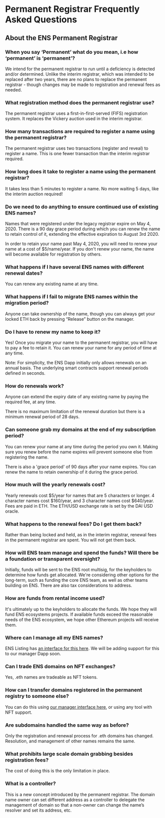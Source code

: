 # Permanent Registrar Frequently Asked Questions

## About the ENS Permanent Registrar

### When you say ‘Permanent’ what do you mean, i.e how ‘permanent’ is ‘permanent’?

We intend for the permanent registrar to run until a deficiency is detected and/or determined. Unlike the interim registrar, which was intended to be replaced after two years, there are no plans to replace the permanent registrar - though changes may be made to registration and renewal fees as needed.

### What registration method does the permanent registrar use?

The permanent registrar uses a first-in-first-served \(FIFS\) registration system. It replaces the Vickery auction used in the interim registrar.

### How many transactions are required to register a name using the permanent registrar?

The permanent registrar uses two transactions \(register and reveal\) to register a name. This is one fewer transaction than the interim registrar required.

### How long does it take to register a name using the permanent registrar?

It takes less than 5 minutes to register a name. No more waiting 5 days, like the interim auction required!

### Do we need to do anything to ensure continued use of existing ENS names?

Names that were registered under the legacy registrar expire on May 4, 2020. There is a 90 day grace period during which you can renew the name to retain control of it, extending the effective expiration to August 3rd 2020.

In order to retain your name past May 4, 2020, you will need to renew your name at a cost of $5/name/year. If you don't renew your name, the name will become available for registration by others.

### What happens if I have several ENS names with different renewal dates?

You can renew any existing name at any time.

### What happens if I fail to migrate ENS names within the migration period?

Anyone can take ownership of the name, though you can always get your locked ETH back by pressing “Release” button on the manager.

### Do I have to renew my name to keep it?

Yes! Once you migrate your name to the permanent registrar, you will have to pay a fee to retain it. You can renew your name for any period of time at any time.

Note: For simplicity, the ENS Dapp initially only allows renewals on an annual basis. The underlying smart contracts support renewal periods defined in seconds.

### How do renewals work?

Anyone can extend the expiry date of any existing name by paying the required fee, at any time.

There is no maximum limitation of the renewal duration but there is a minimum renewal period of 28 days.

### Can someone grab my domains at the end of my subscription period?

You can renew your name at any time during the period you own it. Making sure you renew before the name expires will prevent someone else from registering the name.

There is also a 'grace period' of 90 days after your name expires. You can renew the name to retain ownership of it during the grace period.

### How much will the yearly renewals cost?

Yearly renewals cost $5/year for names that are 5 characters or longer. 4 character names cost $160/year, and 3 character names cost $640/year. Fees are paid in ETH. The ETH/USD exchange rate is set by the DAI USD oracle.

### What happens to the renewal fees? Do I get them back?

Rather than being locked and held, as in the interim registrar, renewal fees in the permanent registrar are spent. You will not get them back.

### How will ENS team manage and spend the funds? Will there be a foundation or transparent oversight?

Initially, funds will be sent to the ENS root multisig, for the keyholders to determine how funds get allocated. We're considering other options for the long-term, such as funding the core ENS team, as well as other teams building on ENS. There are also tax considerations to address.

### How are funds from rental income used?

It's ultimately up to the keyholders to allocate the funds. We hope they will fund ENS ecosystems projects. If available funds exceed the reasonable needs of the ENS ecosystem, we hope other Ethereum projects will receive them.

### Where can I manage all my ENS names?

ENS Listing has [an interface for this here](https://enslisting.com/manage/home). We will be adding support for this to our manager Dapp soon.

### Can I trade ENS domains on NFT exchanges?

Yes, .eth names are tradeable as NFT tokens.

### How can I transfer domains registered in the permanent registry to someone else?

You can do this using [our manager interface here](https://manager.ens.domains/), or using any tool with NFT support.

### Are subdomains handled the same way as before?

Only the registration and renewal process for .eth domains has changed. Resolution, and management of other names remains the same.

### What prohibits large scale domain grabbing besides registration fees?

The cost of doing this is the only limitation in place.

### What is a controller?

This is a new concept introduced by the permanent registrar. The domain name owner can set different address as a controller to delegate the management of domain so that a non-owner can change the name’s resolver and set its address, etc.

